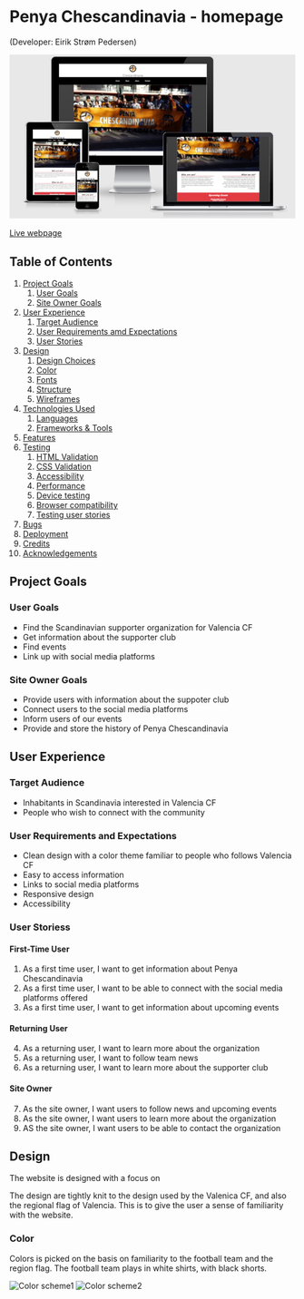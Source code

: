 # Penya Chescandinavia - homepage
(Developer: Eirik Strøm Pedersen)

![Mockup image](/docs/am-i-responsive.jpg)

[Live webpage](https://eirikstrompedersen.github.io/Project-Portfolio-1-Penya-Chescandinavia/contact.html)

## Table of Contents

1. [Project Goals](#project-goals)
    1. [User Goals](#user-goals)
    2. [Site Owner Goals](#site-owner-goals)
2. [User Experience](#user-experience)
    1. [Target Audience](#target-audience)
    2. [User Requirements amd Expectations](#user-requirements-and-expectations)
    3. [User Stories](#user-stories)
3. [Design](#design)
    1. [Design Choices](#design-choices)
    2. [Color](#colors)
    3. [Fonts](#fonts)
    4. [Structure](#structure)
    5. [Wireframes](#wireframes)
4. [Technologies Used](#technologies-used)
    1. [Languages](#languages)
    2. [Frameworks & Tools](#frameworks-&-tools)
5. [Features](#features)
6. [Testing](#validation)
    1. [HTML Validation](#HTML-validation)
    2. [CSS Validation](#CSS-validation)
    3. [Accessibility](#accessibility)
    4. [Performance](#performance)
    5. [Device testing](#performing-tests-on-various-devices)
    6. [Browser compatibility](#browser-compatability)
    7. [Testing user stories](#testing-user-stories)
8. [Bugs](#Bugs)
9. [Deployment](#deployment)
10. [Credits](#credits)
11. [Acknowledgements](#acknowledgements)

## Project Goals

### User Goals
- Find the Scandinavian supporter organization for Valencia CF
- Get information about the supporter club
- Find events
- Link up with social media platforms

### Site Owner Goals
- Provide users with information about the suppoter club 
- Connect users to the social media platforms
- Inform users of our events
- Provide and store the history of Penya Chescandinavia

## User Experience

### Target Audience 
- Inhabitants in Scandinavia interested in Valencia CF
- People who wish to connect with the community

### User Requirements and Expectations
- Clean design with a color theme familiar to people who follows Valencia CF
- Easy to access information
- Links to social media platforms
- Responsive design
- Accessibility

### User Storiess

#### First-Time User
1. As a first time user, I want to get information about Penya Chescandinavia
2. As a first time user, I want to be able to connect with the social media platforms offered
3. As a first time user, I want to get information about upcoming events

#### Returning User
4. As a returning user, I want to learn more about the organization
5. As a returning user, I want to follow team news
6. As a returning user, I want to learn more about the supporter club

#### Site Owner
7. As the site owner, I want users to follow news and upcoming events
8. As the site owner, I want users to learn more about the organization
9. AS the site owner, I want users to be able to contact the organization 

## Design
The website is designed with a focus on 

The design are tightly knit to the design used by the Valenica CF, and also the regional flag of Valencia. 
This is to give the user a sense of familiarity with the website.

### Color
Colors is picked on the basis on familiarity to the football team and the region flag. The football team plays in white shirts, with black shorts. 

![Color scheme1](docs/color-inspiration1)
![Color scheme2](docs/color-inspiration2)

